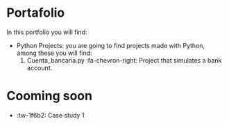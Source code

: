 # Portafolio
In this portfolio you will find: 

- Python Projects: you are going to find projects made with Python, among these you will find:
	1. Cuenta_bancaria.py :fa-chevron-right: Project that simulates a bank account.

# Cooming soon
- :tw-1f6b2: Case study 1